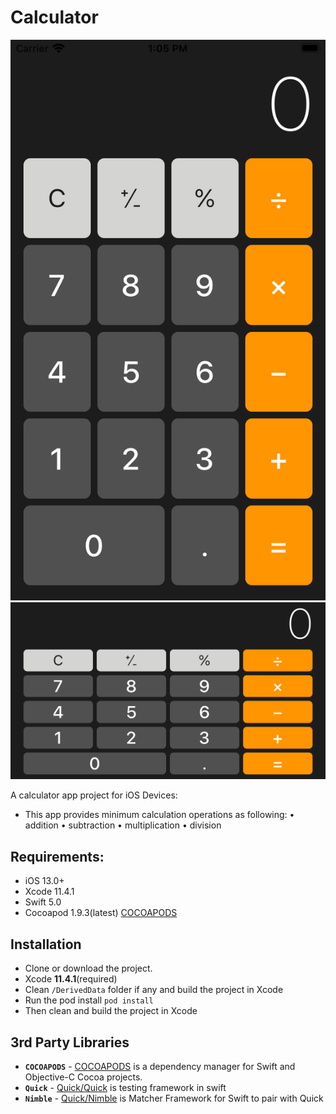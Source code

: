 # Calculator
![Alt text](/sample1.png)
![Alt text](/sample2.png)

A calculator app project for iOS Devices:
* This app provides minimum calculation operations as following:
• addition
• subtraction
• multiplication
• division

## Requirements:
* iOS 13.0+
* Xcode 11.4.1
* Swift 5.0
* Cocoapod 1.9.3(latest) [COCOAPODS](https://cocoapods.org)

## Installation
- Clone or download the project.
- Xcode **11.4.1**(required)
- Clean `/DerivedData` folder if any and build the project in Xcode
- Run the pod install `pod install`
- Then clean and build the project in Xcode

## 3rd Party Libraries
 - **`COCOAPODS`** - [COCOAPODS](https://cocoapods.org) is a dependency manager for Swift and Objective-C Cocoa projects.
 - **`Quick`** - [Quick/Quick](https://github.com/Quick/Quick) is testing framework in swift
 - **`Nimble`** - [Quick/Nimble](https://github.com/Quick/Nimble) is Matcher Framework for Swift to pair with Quick
